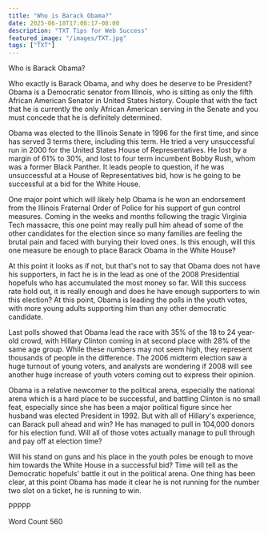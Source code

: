 ```yaml
---
title: "Who is Barack Obama?"
date: 2025-06-18T17:08:17-08:00
description: "TXT Tips for Web Success"
featured_image: "/images/TXT.jpg"
tags: ["TXT"]
---
```


Who is Barack Obama? 

Who exactly is Barack Obama, and why does he deserve to be President?  Obama is a Democratic senator from Illinois, who is sitting as only the fifth African American Senator in United States history.  Couple that with the fact that he is currently the only African American serving in the Senate and you must concede that he is definitely determined.  

Obama was elected to the Illinois Senate in 1996 for the first time, and since has served 3 terms there, including this term.  He tried a very unsuccessful run in 2000 for the United States House of Representatives.  He lost by a margin of 61% to 30%, and lost to four term incumbent Bobby Rush, whom was a former Black Panther.  It leads people to question, if he was unsuccessful at a House of Representatives bid, how is he going to be successful at a bid for the White House.  

One major point which will likely help Obama is he won an endorsement from the Illinois Fraternal Order of Police for his support of gun control measures.  Coming in the weeks and months following the tragic Virginia Tech massacre, this one point may really pull him ahead of some of the other candidates for the election since so many families are feeling the brutal pain and faced with burying their loved ones.  Is this enough, will this one measure be enough to place Barack Obama in the White House?

At this point it looks as if not, but that's not to say that Obama does not have his supporters, in fact he is in the lead as one of the 2008 Presidential hopefuls who has accumulated the most money so far.  Will this success rate hold out, it is really enough and does he have enough supporters to win this election?  At this point, Obama is leading the polls in the youth votes, with more young adults supporting him than any other democratic candidate.  

Last polls showed that Obama lead the race with 35% of the 18 to 24 year-old crowd, with Hillary Clinton coming in at second place with 28% of the same age group.  While these numbers may not seem high, they represent thousands of people in the difference.  The 2006 midterm election saw a huge turnout of young voters, and analysts are wondering if 2008 will see another huge increase of youth voters coming out to express their opinion.  

Obama is a relative newcomer to the political arena, especially the national arena which is a hard place to be successful, and battling Clinton is no small feat, especially since she has been a major political figure since her husband was elected President in 1992. But with all of Hillary's experience, can Barack pull ahead and win?  He has managed to pull in 104,000 donors for his election fund.  Will all of those votes actually manage to pull through and pay off at election time? 

Will his stand on guns and his place in the youth poles be enough to move him towards the White House in a successful bid?  Time will tell as the Democratic hopefuls' battle it out in the political arena.  One thing has been clear, at this point Obama has made it clear he is not running for the number two slot on a ticket, he is running to win.    

PPPPP

Word Count 560

